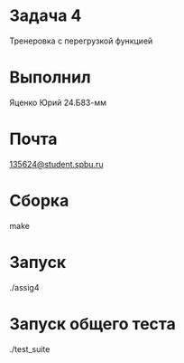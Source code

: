 # Задача 4
Тренеровка с перегрузкой функцией
# Выполнил 
Яценко Юрий 24.Б83-мм
# Почта
135624@student.spbu.ru
# Сборка 
make
# Запуск 
./assig4
# Запуск общего теста
./test_suite
